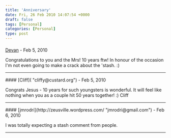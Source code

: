 ```yaml
---
title: 'Anniversary'
date: Fri, 26 Feb 2010 14:07:54 +0000
draft: false
tags: [Personal]
categories: [Personal]
type: post
---
```



#### 
[Devan](http://rm-rf.ca "dgoodwin@rm-rf.ca") - <time datetime="2010-02-26 11:32:25">Feb 5, 2010</time>

Congratulations to you and the Mrs! 10 years ftw! In honour of the occasion I'm not even going to make a crack about the 'stash. :)
<hr />
#### 
[Cliff]( "cliffy@custard.org") - <time datetime="2010-02-26 17:52:19">Feb 5, 2010</time>

Congrats Jesus - 10 years for such youngsters is wonderful. It will feel like nothing when you as a couple hit 50 years together! :) Cliff
<hr />
#### 
[jmrodri](http://zeusville.wordpress.com/ "jmrodri@gmail.com") - <time datetime="2010-02-27 22:48:38">Feb 6, 2010</time>

I was totally expecting a stash comment from people.
<hr />
